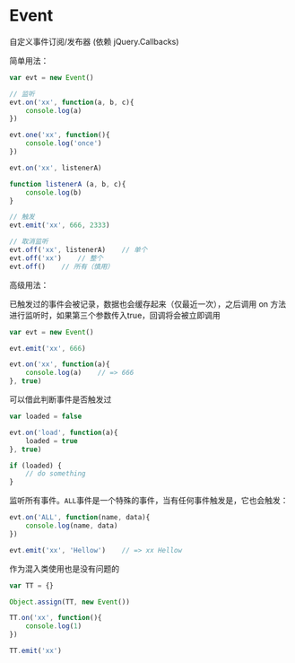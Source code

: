 # Event
自定义事件订阅/发布器 (依赖 jQuery.Callbacks)

简单用法：

```javascript
var evt = new Event()

// 监听
evt.on('xx', function(a, b, c){
    console.log(a)
})

evt.one('xx', function(){
    console.log('once')
})

evt.on('xx', listenerA)

function listenerA (a, b, c){
    console.log(b)
}

// 触发
evt.emit('xx', 666, 2333)

// 取消监听
evt.off('xx', listenerA)    // 单个
evt.off('xx')    // 整个
evt.off()    // 所有（慎用）
```

高级用法：

已触发过的事件会被记录，数据也会缓存起来（仅最近一次），之后调用 on 方法进行监听时，如果第三个参数传入true，回调将会被立即调用

```javascript
var evt = new Event()

evt.emit('xx', 666)

evt.on('xx', function(a){
    console.log(a)    // => 666
}, true)
```

可以借此判断事件是否触发过
```javascript
var loaded = false

evt.on('load', function(a){
    loaded = true
}, true)

if (loaded) {
    // do something
}
```
监听所有事件。`ALL`事件是一个特殊的事件，当有任何事件触发是，它也会触发：
```javascript
evt.on('ALL', function(name, data){
    console.log(name, data)
})

evt.emit('xx', 'Hellow')    // => xx Hellow
```

作为混入类使用也是没有问题的

``` javascript
var TT = {}

Object.assign(TT, new Event())

TT.on('xx', function(){
    console.log(1)
})

TT.emit('xx')
```

